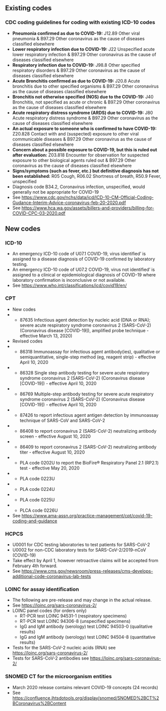 ## Existing codes

### CDC coding guidelines for coding with existing ICD-10 codes
* **Pneumonia confirmed as due to COVID-19:** J12.89 Other viral pneumonia & B97.29 Other coronavirus as the cause of diseases classified elsewhere
* **Lower respiratory infection due to COVID-19:** J22 Unspecified acute lower respiratory infection & B97.29 Other coronavirus as the cause of diseases classified elsewhere
* **Respiratory infection due to COVID-19:** J98.8 Other specified respiratory disorders & B97.29 Other coronavirus as the cause of diseases classified elsewhere
* **Acute Bronchitis confirmed as due to COVID-19:** J20.8 Acute bronchitis due to other specified organisms & B97.29 Other coronavirus as the cause of diseases classified elsewhere
* **Bronchitis not otherwise specified (NOS) due to the COVID-19:** J40 Bronchitis, not specified as acute or chronic & B97.29 Other coronavirus as the cause of diseases classified elsewhere
* **Acute respiratory distress syndrome (ARDS) due to COVID-19:** J80 Acute respiratory distress syndrome & B97.29 Other coronavirus as the cause of diseases classified elsewhere
* **An actual exposure to someone who is confirmed to have COVID-19:** Z20.828 Contact with and (suspected) exposure to other viral communicable diseases & B97.29 Other coronavirus as the cause of diseases classified elsewhere
* **Concern about a possible exposure to COVID-19, but this is ruled out after evaluation:** Z03.818 Encounter for observation for suspected exposure to other biological agents ruled out & B97.29 Other coronavirus as the cause of diseases classified elsewhere
* **Signs/symptoms (such as fever, etc.) but definitive diagnosis has not been established:** R05 Cough, R06.02 Shortness of breath, R50.9 Fever, unspecified
* Diagnosis code B34.2, Coronavirus infection, unspecified, would generally not be appropriate for COVID-19
* See https://www.cdc.gov/nchs/data/icd/ICD-10-CM-Official-Coding-Gudance-Interim-Advice-coronavirus-feb-20-2020.pdf
* See https://www.hca.wa.gov/assets/billers-and-providers/billing-for-COVID-CPC-03-2020.pdf



## New codes

### ICD-10
* An emergency ICD-10 code of U07.1 COVID-19, virus identified’ is assigned to a disease diagnosis of COVID-19 confirmed by laboratory testing.
* An emergency ICD-10 code of U07.2 COVID-19, virus not identified’ is assigned to a clinical or epidemiological diagnosis of COVID-19 where laboratory confirmation is inconclusive or not available.
* See https://www.who.int/classifications/icd/covid19/en/

### CPT
* New codes
* * 87635 Infectious agent detection by nucleic acid (DNA or RNA); severe acute respiratory syndrome coronavirus 2 (SARS-CoV-2) (Coronavirus disease [COVID-19]), amplified
probe technique - effective March 13, 2020)
* Revised codes
* * 86318 Immunoassay for infectious agent antibody(ies), qualitative or semiquantitative, single-step method (eg, reagent strip) - effective April 10, 2020
* * 86328 Single step antibody testing for severe acute respiratory syndrome coronavirus 2 (SARS-CoV-2) (Coronavirus disease [COVID-19]) - effective April 10, 2020
* * 86769 Multiple-step antibody testing for severe acute respiratory syndrome coronavirus 2 (SARS-CoV-2) (Coronavirus disease [COVID-19]) - effective April 10, 2020
* * 87426 to report infectious agent antigen detection by immunoassay technique of SARS-CoV and SARS-CoV-2
* * 86408 to report coronavirus 2 (SARS-CoV-2) neutralizing antibody screen - effective August 10, 2020
* * 86409 to report coronavirus 2 (SARS-CoV-2) neutralizing antibody titer - effective August 10, 2020
* * PLA code 0202U to report the BioFire® Respiratory Panel 2.1 (RP2.1) test - effective May 20, 2020
* * PLA code 0223U 
* * PLA code 0224U
* * PLA code 0225U
* * PLCA code 0226U
* See https://www.ama-assn.org/practice-management/cpt/covid-19-coding-and-guidance

### HCPCS
* U0001 for CDC testing laboratories to test patients for SARS-CoV-2
* U0002 for non-CDC laboratory tests for SARS-CoV-2/2019-nCoV (COVID-19)
* Take effect by April 1, however retroactive claims will be accepted from February 4th forward.
* See https://www.cms.gov/newsroom/press-releases/cms-develops-additional-code-coronavirus-lab-tests

### LOINC for assay identification
* The following are pre-release and may change in the actual release. 
* See https://loinc.org/sars-coronavirus-2/
* LOINC panel codes (for orders only)
  * RT-PCR test LOINC 94531-1 (respiratory specimens)
  * RT-PCR test LOINC 94306-8 (unspecified specimens)
  * IgG and IgM antibody (serology) test LOINC 94503-0 (qualitative results)
  * IgG and IgM antibody (serology) test LOINC 94504-8 (quantitative results)
* Tests for the SARS-CoV-2 nucleic acids (RNA) see https://loinc.org/sars-coronavirus-2/
* Tests for SARS-CoV-2 antibodies see https://loinc.org/sars-coronavirus-2/

### SNOMED CT for the microorganism entities
* March 2020 release contains relevant COVID-19 concepts (24 records)
* See https://confluence.ihtsdotools.org/display/snomed/SNOMED%2BCT%2BCoronavirus%2BContent


